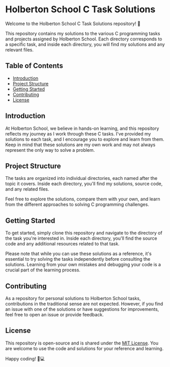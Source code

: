 # Holberton School C Task Solutions

Welcome to the Holberton School C Task Solutions repository! 🚀

This repository contains my solutions to the various C programming tasks and projects assigned by Holberton School. Each directory corresponds to a specific task, and inside each directory, you will find my solutions and any relevant files.

## Table of Contents

- [Introduction](#introduction)
- [Project Structure](#project-structure)
- [Getting Started](#getting-started)
- [Contributing](#contributing)
- [License](#license)

## Introduction

At Holberton School, we believe in hands-on learning, and this repository reflects my journey as I work through these C tasks. I've provided my solutions to each task, and I encourage you to explore and learn from them. Keep in mind that these solutions are my own work and may not always represent the only way to solve a problem.

## Project Structure

The tasks are organized into individual directories, each named after the topic it covers. Inside each directory, you'll find my solutions, source code, and any related files.

Feel free to explore the solutions, compare them with your own, and learn from the different approaches to solving C programming challenges.

## Getting Started

To get started, simply clone this repository and navigate to the directory of the task you're interested in. Inside each directory, you'll find the source code and any additional resources related to that task.

Please note that while you can use these solutions as a reference, it's essential to try solving the tasks independently before consulting the solutions. Learning from your own mistakes and debugging your code is a crucial part of the learning process.

## Contributing

As a repository for personal solutions to Holberton School tasks, contributions in the traditional sense are not expected. However, if you find an issue with one of the solutions or have suggestions for improvements, feel free to open an issue or provide feedback.

## License

This repository is open-source and is shared under the [MIT License](LICENSE). You are welcome to use the code and solutions for your reference and learning.

Happy coding! 🤖💻

